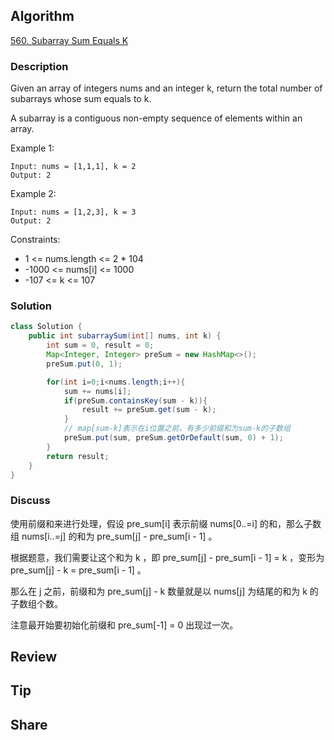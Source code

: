## Algorithm

[560. Subarray Sum Equals K](https://leetcode.com/problems/subarray-sum-equals-k/description/)

### Description

Given an array of integers nums and an integer k, return the total number of subarrays whose sum equals to k.

A subarray is a contiguous non-empty sequence of elements within an array.

Example 1:

```
Input: nums = [1,1,1], k = 2
Output: 2
```

Example 2:

```
Input: nums = [1,2,3], k = 3
Output: 2
```

Constraints:

- 1 <= nums.length <= 2 * 104
- -1000 <= nums[i] <= 1000
- -107 <= k <= 107

### Solution

```java
class Solution {
    public int subarraySum(int[] nums, int k) {
        int sum = 0, result = 0;
        Map<Integer, Integer> preSum = new HashMap<>();
        preSum.put(0, 1);

        for(int i=0;i<nums.length;i++){
            sum += nums[i];
            if(preSum.containsKey(sum - k)){
                result += preSum.get(sum - k);
            }
            // map[sum-k]表示在i位置之前，有多少前缀和为sum-k的子数组
            preSum.put(sum, preSum.getOrDefault(sum, 0) + 1);
        }
        return result;
    }
}
```

### Discuss

使用前缀和来进行处理，假设 pre_sum[i] 表示前缀 nums[0..=i] 的和，那么子数组 nums[i..=j] 的和为 pre_sum[j] - pre_sum[i - 1] 。

根据题意，我们需要让这个和为 k ，即 pre_sum[j] - pre_sum[i - 1] = k ，变形为 pre_sum[j] - k = pre_sum[i - 1] 。

那么在 j 之前，前缀和为 pre_sum[j] - k 数量就是以 nums[j] 为结尾的和为 k 的子数组个数。

注意最开始要初始化前缀和 pre_sum[-1] = 0 出现过一次。

## Review


## Tip


## Share
